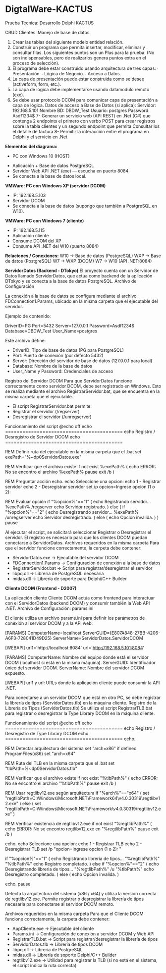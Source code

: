 # DigtalWare-KACTUS
Prueba Técnica: Desarrollo Delphi KACTUS

CRUD Clientes. Manejo de base de datos.
1. Crear las tablas del siguiente modelo entidad relación.
2. Construir un programa que permita insertar, modificar, eliminar y consultar filas.
Los siguientes puntos son un Plus para la prueba: (No son indispensables, pero de realizarlos genera puntos extra en el proceso de selección).
3. El programa debe estar construido usando arquitectura de tres capas:
∙ Presentación.
∙ Lógica de Negocio.
∙ Acceso a Datos.
4. La capa de presentación puede estar construida como se desee (activeform, form, etc.).
5. La capa de lógica debe implementarse usando datamodulo remoto (exe).
6. Se debe usar protocolo DCOM para comunicar capa de presentación a capa de lógica.
Datos de acceso a Base de Datos (si aplica):
Servidor: 192.168.5.101
Nombre BD: DBDW_Test
Usuario: postgres
Password: Asdf1234$
7- Generar un servicio web (API REST) en .Net (C#) que contenga 2 endpoints el primero con verbo POST para crear registros sobre la tabla clientes y un segundo endpoint que permita Consultar los el detalle de factura
8- Permitir la interacción entre el programa en Delphi y el servicio en .Net

**Elementos del diagrama:**
* PC con Windows 10 (HOST)
- Aplicación + Base de datos PostgreSQL
- Servidor Web API .NET (exe) — escucha en puerto 8084
- Se conecta a la base de datos local.

**VMWare: PC con Windows XP (servidor DCOM)**
- IP: 192.168.5.103
- Servidor DCOM
- Se conecta a la base de datos (supongo que también a PostgreSQL en W10).

**VMWare: PC con Windows 7 (cliente)**
- IP: 192.168.5.115
- Aplicación cliente
- Consume DCOM del XP
- Consume API .NET del W10 (puerto 8084)

**Relaciones / Conexiones:**
W10 → Base de datos (PostgreSQL)
WXP → Base de datos (PostgreSQL)
W7 → WXP (DCOM)
W7 → W10 (API .NET:8084)

**ServidorDatos (Backend - DTokyo)**
El proyecto cuenta con un Servidor de Datos llamado ServidorDatos, que actúa como backend de la aplicación DTokyo y se conecta a la base de datos PostgreSQL.
Archivo de Configuración

La conexión a la base de datos se configura mediante el archivo FDConnection1.Params, ubicado en la misma carpeta que el ejecutable del servidor.

Ejemplo de contenido:

DriverID=PG
Port=5432
Server=127.0.0.1
Password=Asdf1234$
Database=DBDW_Test
User_Name=postgres

Este archivo define:
- DriverID: Tipo de base de datos (PG para PostgreSQL)
- Port: Puerto de conexión (por defecto 5432)
- Server: Dirección del servidor de base de datos (127.0.0.1 para local)
- Database: Nombre de la base de datos
- User_Name y Password: Credenciales de acceso

Registro del Servidor DCOM
Para que ServidorDatos funcione correctamente como servidor DCOM, debe ser registrado en Windows. Esto se realiza mediante el archivo RegistrarServidor.bat, que se encuentra en la misma carpeta que el ejecutable.
- El script RegistrarServidor.bat permite:
- Registrar el servidor (/regserver)
- Desregistrar el servidor (/unregserver)

Funcionamiento del script
@echo off
echo =========================================
echo Registro / Desregistro de Servidor DCOM
echo =========================================

REM Definir ruta del ejecutable en la misma carpeta que el .bat
set exePath="%~dp0ServidorDatos.exe"

REM Verificar que el archivo existe
if not exist %exePath% (
    echo ERROR: No se encontro el archivo %exePath%
    pause
    exit /b
)

REM Preguntar acción
echo.
echo Seleccione una opcion:
echo 1 - Registrar servidor
echo 2 - Desregistrar servidor
set /p opcion=Ingrese opcion (1 o 2): 

REM Evaluar opción
if "%opcion%"=="1" (
    echo Registrando servidor...
    %exePath% /regserver
    echo Servidor registrado.
) else (
    if "%opcion%"=="2" (
        echo Desregistrando servidor...
        %exePath% /unregserver
        echo Servidor desregistrado.
    ) else (
        echo Opcion invalida.
    )
)
pause


Al ejecutar el script, se solicitará seleccionar Registrar o Desregistrar el servidor.
El registro es necesario para que los clientes DCOM puedan conectarse a ServidorDatos.
Archivos requeridos en la misma carpeta
Para que el servidor funcione correctamente, la carpeta debe contener:
- ServidorDatos.exe → Ejecutable del servidor DCOM
- FDConnection1.Params → Configuración de conexión a la base de datos
- RegistrarServidor.bat → Script para registrar/desregistrar el servidor
- libpq.dll → Librería de PostgreSQL necesaria
- midas.dll → Librería de soporte para Delphi/C++ Builder

**Cliente DCOM (Frontend - D2007)**

La aplicación cliente Cliente DCOM actúa como frontend para interactuar con el ServidorDatos (backend DCOM) y consumir también la Web API .NET.
Archivo de Configuración: params.ini

El cliente utiliza un archivo params.ini para definir los parámetros de conexión al servidor DCOM y a la API web:

[PARAMS]
ComputerName=localhost
ServerGUID={E807A848-27BB-4206-A6F3-728041D49D25}
ServerName=ServidorDatos.ServidorDCOM

[WEBAPI]
url1='http://localhost:8084'
url='http://192.168.5.101:8084'


[PARAMS]
ComputerName: Nombre del equipo donde está el servidor DCOM (localhost si está en la misma máquina).
ServerGUID: Identificador único del servidor DCOM.
ServerName: Nombre del servidor DCOM expuesto.

[WEBAPI]
url1 y url: URLs donde la aplicación cliente puede consumir la API .NET.

Para conectarse a un servidor DCOM que está en otro PC, se debe registrar la librería de tipos (ServidorDatos.tlb) en la máquina cliente.
Registro de la Librería de Tipos (ServidorDatos.tlb)
Se utiliza el script RegistrarTLB.bat para registrar o desregistrar la Type Library DCOM en la máquina cliente.

Funcionamiento del script
@echo off
echo =========================================
echo Registro / Desregistro de Type Library DCOM
echo =========================================
echo.

REM Detectar arquitectura del sistema
set "arch=x86"
if defined ProgramFiles(x86) set "arch=x64"

REM Ruta del TLB en la misma carpeta que el .bat
set "tlbPath=%~dp0ServidorDatos.tlb"

REM Verificar que el archivo existe
if not exist "%tlbPath%" (
    echo ERROR: No se encontro el archivo "%tlbPath%"
    pause
    exit /b
)

REM Usar regtlibv12.exe según arquitectura
if "%arch%"=="x64" (
    set "regtlibPath=C:\Windows\Microsoft.NET\Framework64\v4.0.30319\regtlibv12.exe"
) else (
    set "regtlibPath=C:\Windows\Microsoft.NET\Framework\v4.0.30319\regtlibv12.exe"
)

REM Verificar existencia de regtlibv12.exe
if not exist "%regtlibPath%" (
    echo ERROR: No se encontro regtlibv12.exe en "%regtlibPath%"
    pause
    exit /b
)

echo.
echo Seleccione una opcion:
echo 1 - Registrar TLB
echo 2 - Desregistrar TLB
set /p "opcion=Ingrese opcion (1 o 2): "

if "%opcion%"=="1" (
    echo Registrando libreria de tipos...
    "%regtlibPath%" "%tlbPath%"
    echo Registro completado.
) else if "%opcion%"=="2" (
    echo Desregistrando libreria de tipos...
    "%regtlibPath%" /u "%tlbPath%"
    echo Desregistro completado.
) else (
    echo Opcion invalida.
)

echo.
pause


Detecta la arquitectura del sistema (x86 / x64) y utiliza la versión correcta de regtlibv12.exe.
Permite registrar o desregistrar la librería de tipos necesaria para conectarse al servidor DCOM remoto.

Archivos requeridos en la misma carpeta
Para que el Cliente DCOM funcione correctamente, la carpeta debe contener:
- AppCliente.exe → Ejecutable del cliente
- Params.ini → Configuración de conexión a servidor DCOM y Web API
- RegistrarTLB.bat → Script para registrar/desregistrar la librería de tipos
- ServidorDatos.tlb → Librería de tipos DCOM
- libpq.dll → Librería de PostgreSQL
- midas.dll → Librería de soporte Delphi/C++ Builder
- regtlibv12.exe → Utilidad para registrar la TLB (si no está en el sistema, el script indica la ruta correcta)
